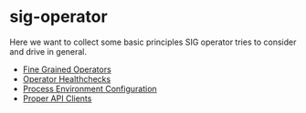 # sig-operator

Here we want to collect some basic principles SIG operator tries to consider and
drive in general.

- [Fine Grained Operators](fine_grained_operators.md)
- [Operator Healthchecks](operator_healthchecks.md)
- [Process Environment Configuration](process_environment_configuration.md)
- [Proper API Clients](proper_api_clients.md)
